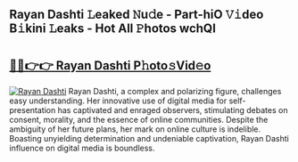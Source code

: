 ## Rayan Dashti 𝙻eaked 𝙽u𝚍e - Part-hiO 𝚅𝚒deo B𝚒kini 𝙻eaks - Hot All 𝙿hotos wchQI

# <h2><a href="http://ld5m8sm.urlbe.top/?page=Rayan+Dashti">🔗🔗👉👉 Rayan Dashti P𝚑oto𝚜Vid𝚎o</a></h2>

[![Rayan Dashti](https://i.imgur.com/eBuTRDB.gif)](http://ld5m8sm.urlbe.top/?page=Rayan+Dashti)
Rayan Dashti, a complex and polarizing figure, challenges easy understanding. Her innovative use of digital media for self-presentation has captivated and enraged observers, stimulating debates on consent, morality, and the essence of online communities. Despite the ambiguity of her future plans, her mark on online culture is indelible. Boasting unyielding determination and undeniable captivation, Rayan Dashti influence on digital media is boundless.
